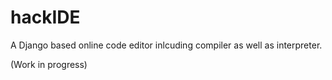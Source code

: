 # hackIDE

A Django based online code editor inlcuding compiler as well as interpreter.

(Work in progress)
